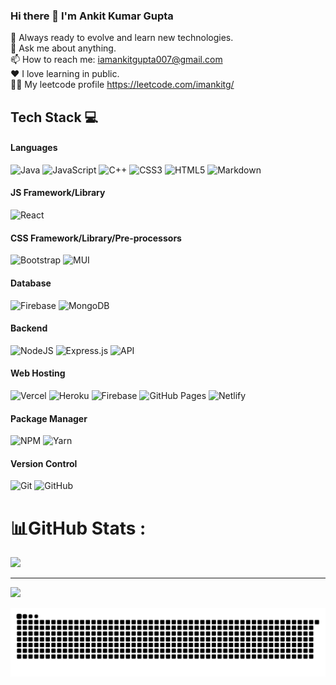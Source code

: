 ### Hi there 👋     I'm Ankit Kumar Gupta

🔰 Always ready to evolve and learn new technologies.<br>
💬 Ask me about anything.<br>
📫 How to reach me: iamankitgupta007@gmail.com<br>
❤ I love learning in public.<br>
👨‍💻 My leetcode profile https://leetcode.com/imankitg/

## Tech Stack 💻
#### Languages
![Java](https://img.shields.io/badge/-Java-000?style=for-the-badge&logo=java)
![JavaScript](https://img.shields.io/badge/-JavaScript-000?style=for-the-badge&logo=javascript)
![C++](https://img.shields.io/badge/C++-000?style=for-the-badge&logo=C++&logoColor=white)
![CSS3](https://img.shields.io/badge/-CSS3-000?style=for-the-badge&logo=css3)
![HTML5](https://img.shields.io/badge/-HTML5-000?style=for-the-badge&logo=html5)
![Markdown](https://img.shields.io/badge/-Markdown-000?style=for-the-badge&logo=markdown)


#### JS Framework/Library

![React](https://img.shields.io/badge/-ReactJS-000?style=for-the-badge&logo=react)


#### CSS Framework/Library/Pre-processors

![Bootstrap](https://img.shields.io/badge/-Bootstrap-000?style=for-the-badge&logo=bootstrap)
![MUI](https://img.shields.io/badge/-MUI-000?style=for-the-badge&logo=mui)

#### Database
![Firebase](https://img.shields.io/badge/-Firebase-000?style=for-the-badge&logo=firebase)
![MongoDB](https://img.shields.io/badge/-MongoDB-000?style=for-the-badge&logo=mongodb)

#### Backend
![NodeJS](https://img.shields.io/badge/-NodeJS-000?style=for-the-badge&logo=node.js&logoColor=pink)
![Express.js](https://img.shields.io/badge/-ExpressJS-000?style=for-the-badge&logo=express)
![API](https://img.shields.io/badge/-API-000?style=for-the-badge&logo=fastapi)

#### Web Hosting
![Vercel](https://img.shields.io/badge/-Vercel-000?style=for-the-badge&logo=vercel)
![Heroku](https://img.shields.io/badge/-Heroku-000?style=for-the-badge&logo=heroku)
![Firebase](https://img.shields.io/badge/-Firebase-000?style=for-the-badge&logo=firebase)
![GitHub Pages](https://img.shields.io/badge/-GitHub%20Pages-000?style=for-the-badge&logo=github)
![Netlify](https://img.shields.io/badge/-Netlify-000?style=for-the-badge&logo=netlify)

#### Package Manager
![NPM](https://img.shields.io/badge/-NPM-000?style=for-the-badge&logo=npm)
![Yarn](https://img.shields.io/badge/-yarn-000?style=for-the-badge&logo=yarn)

#### Version Control
![Git](https://img.shields.io/badge/-Git-000?style=for-the-badge&logo=git)
![GitHub](https://img.shields.io/badge/-GitHub-000?style=for-the-badge&logo=github)

# 📊GitHub Stats :
<!-- ![Stats](https://github-readme-stats.vercel.app/api?username=imankitg&show_icons=true&hide_border=true&theme=gruvbox&count_private=true&include_all_commits=true) -->
![](https://github-readme-streak-stats.herokuapp.com/?user=imankitg&theme=radical&hide_border=false)<br/>
<!-- ![](https://github-readme-stats.vercel.app/api/top-langs/?username=imankitg&theme=radical&hide_border=false&include_all_commits=false&count_private=false&layout=compact) -->

---
[![](https://visitcount.itsvg.in/api?id=imankitg&icon=0&color=0)](https://visitcount.itsvg.in)

<p align="center">
<img src="https://github.com/imankitg/imankitg/blob/output/github-contribution-grid-snake.svg">
</p>


<!--
**Ankit-Gupta0/Ankit-Gupta0** is a ✨ _special_ ✨ repository because its `README.md` (this file) appears on your GitHub profile.

Here are some ideas to get you started:

- 🔭 I’m currently working on ...
- 🌱 I’m currently learning ...
- 👯 I’m looking to collaborate on ...
- 🤔 I’m looking for help with ...
- 💬 Ask me about ...
- 📫 How to reach me: ...
- 😄 Pronouns: ...
- ⚡ Fun fact: ...

-->
